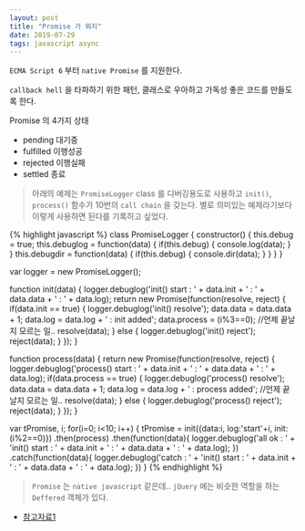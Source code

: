 ```yaml
---
layout: post
title: "Promise 가 뭐지"
date: 2019-07-29
tags: javascript async
---
```

`ECMA Script 6` 부터 `native Promise` 를 지원한다.

`callback hell` 을 타파하기 위한 패턴, 클래스로 우아하고 가독성 좋은 코드를 만들도록 한다.

Promise 의 4가지 상태
- pending 대기중
- fulfilled 이행성공
- rejected 이행실패
- settled 종료

> 아래의 예제는 `PromiseLogger` class 를 디버깅용도로 사용하고
> `init()`, `process()` 함수가  10번의 `call chain` 을 갖는다.
> 별로 의미있는 예제라기보다 이렇게 사용하면 된다를 기록하고 싶었다.

{% highlight javascript %}
class PromiseLogger {
  constructor() {
    this.debug = true;
    this.debuglog = function(data) {
      if(this.debug) {
        console.log(data);
      }
    }
    this.debugdir = function(data) {
      if(this.debug) {
        console.dir(data);
      }
    }
  }
}

var logger = new PromiseLogger();

function init(data) {
  logger.debuglog('init() start : ' + data.init + ' : ' + data.data + ' : ' + data.log);
  return new Promise(function(resolve, reject) {
    if(data.init == true) {
      logger.debuglog('init() resolve');
      data.data = data.data + 1;
      data.log = data.log + ' : init added';
      data.process = (i%3==0);
      //언제 끝날지 모르는 일..
      resolve(data);
    } else {
      logger.debuglog('init() reject');
      reject(data);
    }
  });
}

function process(data) {
  return new Promise(function(resolve, reject) {
    logger.debuglog('process() start : ' + data.init + ' : ' + data.data + ' : ' + data.log);
    if(data.process == true) {
      logger.debuglog('process() resolve');
      data.data = data.data + 1;
      data.log = data.log + ' : process added';
      //언제 끝날지 모르는 일..
      resolve(data);
    } else {
      logger.debuglog('process() reject');
      reject(data);
    }
  });
}

var tPromise, i;
for(i=0; i<10; i++) {
  tPromise = init({data:i, log:'start'+i, init:(i%2==0)})
  .then(process)
  .then(function(data){
    logger.debuglog('all ok : ' + 'init() start : ' + data.init + ' : ' + data.data + ' : ' + data.log);
  })
  .catch(function(data){
    logger.debuglog('catch : ' + 'init() start : ' + data.init + ' : ' + data.data + ' : ' + data.log);
  })
}
{% endhighlight %}

> `Promise` 는 `native javascript` 같은데..
> `jQuery` 에는 비슷한 역할을 하는 `Deffered` 객체가 있다.

- [참고자료1](https://joshua1988.github.io/web-development/javascript/promise-for-beginners/)

